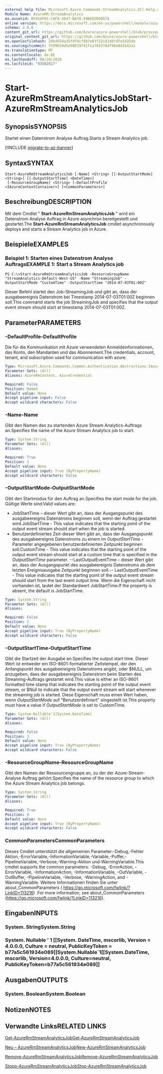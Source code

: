 ```yaml
---
external help file: Microsoft.Azure.Commands.StreamAnalytics.dll-Help.xml
Module Name: AzureRM.StreamAnalytics
ms.assetid: B5914F65-CAF8-4647-BA78-49B65DD6D67A
online version: https://docs.microsoft.com/en-us/powershell/module/azurerm.streamanalytics/start-azurermstreamanalyticsjob
schema: 2.0.0
content_git_url: https://github.com/Azure/azure-powershell/blob/preview/src/ResourceManager/StreamAnalytics/Commands.StreamAnalytics/help/Start-AzureRmStreamAnalyticsJob.md
original_content_git_url: https://github.com/Azure/azure-powershell/blob/preview/src/ResourceManager/StreamAnalytics/Commands.StreamAnalytics/help/Start-AzureRmStreamAnalyticsJob.md
ms.openlocfilehash: 20bd934a35fdf0cf907e83f22c8148fdfe5425db
ms.sourcegitcommit: f599b50d5e980197d1fca769378df90a842b42a1
ms.translationtype: MT
ms.contentlocale: de-DE
ms.lasthandoff: 08/20/2020
ms.locfileid: "93502817"
---
```

# <span data-ttu-id="5f07c-101">Start-AzureRmStreamAnalyticsJob</span><span class="sxs-lookup"><span data-stu-id="5f07c-101">Start-AzureRmStreamAnalyticsJob</span></span>

## <span data-ttu-id="5f07c-102">Synopsis</span><span class="sxs-lookup"><span data-stu-id="5f07c-102">SYNOPSIS</span></span>
<span data-ttu-id="5f07c-103">Startet einen Datenstrom Analyse Auftrag.</span><span class="sxs-lookup"><span data-stu-id="5f07c-103">Starts a Stream Analytics job.</span></span>

[!INCLUDE [migrate-to-az-banner](../../includes/migrate-to-az-banner.md)]

## <span data-ttu-id="5f07c-104">Syntax</span><span class="sxs-lookup"><span data-stu-id="5f07c-104">SYNTAX</span></span>

```
Start-AzureRmStreamAnalyticsJob [-Name] <String> [[-OutputStartMode] <String>] [[-OutputStartTime] <DateTime>]
 [-ResourceGroupName] <String> [-DefaultProfile <IAzureContextContainer>] [<CommonParameters>]
```

## <span data-ttu-id="5f07c-105">Beschreibung</span><span class="sxs-lookup"><span data-stu-id="5f07c-105">DESCRIPTION</span></span>
<span data-ttu-id="5f07c-106">Mit dem Cmdlet " **Start-AzureRmStreamAnalyticsJob** " wird ein Datenstrom Analyse Auftrag in Azure asynchron bereitgestellt und gestartet.</span><span class="sxs-lookup"><span data-stu-id="5f07c-106">The **Start-AzureRmStreamAnalyticsJob** cmdlet asynchronously deploys and starts a Stream Analytics job in Azure.</span></span>

## <span data-ttu-id="5f07c-107">Beispiele</span><span class="sxs-lookup"><span data-stu-id="5f07c-107">EXAMPLES</span></span>

### <span data-ttu-id="5f07c-108">Beispiel 1: Starten eines Datenstrom Analyse Auftrags</span><span class="sxs-lookup"><span data-stu-id="5f07c-108">EXAMPLE 1: Start a Stream Analytics job</span></span>
```
PS C:\>Start-AzureRmStreamAnalyticsJob -ResourceGroupName "StreamAnalytics-Default-West-US" -Name "StreamingJob" -OutputStartMode "CustomTime" -OutputStartTime "2014-07-03T01:00Z"
```

<span data-ttu-id="5f07c-109">Dieser Befehl startet den Job-StreamingJob und gibt an, dass der ausgabeereignis Datenstrom bei Timestamp 2014-07-03T01:00Z beginnen soll.</span><span class="sxs-lookup"><span data-stu-id="5f07c-109">This command starts the job StreamingJob and specifies that the output event stream should start at timestamp 2014-07-03T01:00Z.</span></span>

## <span data-ttu-id="5f07c-110">Parameter</span><span class="sxs-lookup"><span data-stu-id="5f07c-110">PARAMETERS</span></span>

### <span data-ttu-id="5f07c-111">-DefaultProfile</span><span class="sxs-lookup"><span data-stu-id="5f07c-111">-DefaultProfile</span></span>
<span data-ttu-id="5f07c-112">Die für die Kommunikation mit Azure verwendeten Anmeldeinformationen, das Konto, den Mandanten und das Abonnement.</span><span class="sxs-lookup"><span data-stu-id="5f07c-112">The credentials, account, tenant, and subscription used for communication with azure.</span></span>

```yaml
Type: Microsoft.Azure.Commands.Common.Authentication.Abstractions.IAzureContextContainer
Parameter Sets: (All)
Aliases: AzureRmContext, AzureCredential

Required: False
Position: Named
Default value: None
Accept pipeline input: False
Accept wildcard characters: False
```

### <span data-ttu-id="5f07c-113">-Name</span><span class="sxs-lookup"><span data-stu-id="5f07c-113">-Name</span></span>
<span data-ttu-id="5f07c-114">Gibt den Namen des zu startenden Azure Stream Analytics-Auftrags an.</span><span class="sxs-lookup"><span data-stu-id="5f07c-114">Specifies the name of the Azure Stream Analytics job to start.</span></span>

```yaml
Type: System.String
Parameter Sets: (All)
Aliases:

Required: True
Position: 1
Default value: None
Accept pipeline input: True (ByPropertyName)
Accept wildcard characters: False
```

### <span data-ttu-id="5f07c-115">-OutputStartMode</span><span class="sxs-lookup"><span data-stu-id="5f07c-115">-OutputStartMode</span></span>
<span data-ttu-id="5f07c-116">Gibt den Startmodus für den Auftrag an.</span><span class="sxs-lookup"><span data-stu-id="5f07c-116">Specifies the start mode for the job.</span></span>
<span data-ttu-id="5f07c-117">Gültige Werte sind:</span><span class="sxs-lookup"><span data-stu-id="5f07c-117">Valid values are:</span></span> 
- <span data-ttu-id="5f07c-118">JobStartTime – dieser Wert gibt an, dass der Ausgangspunkt des ausgabeereignis Datenstroms beginnen soll, wenn der Auftrag gestartet wird.</span><span class="sxs-lookup"><span data-stu-id="5f07c-118">JobStartTime - This value indicates that the starting point of the output event stream should start when the job is started.</span></span>
- <span data-ttu-id="5f07c-119">Benutzerdefiniertes Zeit-dieser Wert gibt an, dass der Ausgangspunkt des ausgabeereignis Datenstroms zu einem im *OutputStartTime* -Parameter angegebenen benutzerdefinierten Zeitpunkt beginnen soll.</span><span class="sxs-lookup"><span data-stu-id="5f07c-119">CustomTime - This value indicates that the starting point of the output event stream should start at a custom time that is specified in the *OutputStartTime* parameter.</span></span> 
 <span data-ttu-id="5f07c-120">--LastOutputEventTime – dieser Wert gibt an, dass der Ausgangspunkt des ausgabeereignis Datenstroms ab dem letzten Ereignisausgabe Zeitpunkt beginnen soll.</span><span class="sxs-lookup"><span data-stu-id="5f07c-120">-- LastOutputEventTime - This value indicates that the starting point of the output event stream should start from the last event output time.</span></span>
<span data-ttu-id="5f07c-121">Wenn die Eigenschaft nicht vorhanden ist, lautet der Standardwert JobStartTime.</span><span class="sxs-lookup"><span data-stu-id="5f07c-121">If the property is absent, the default is JobStartTime.</span></span>

```yaml
Type: System.String
Parameter Sets: (All)
Aliases:

Required: False
Position: 2
Default value: None
Accept pipeline input: True (ByPropertyName)
Accept wildcard characters: False
```

### <span data-ttu-id="5f07c-122">-OutputStartTime</span><span class="sxs-lookup"><span data-stu-id="5f07c-122">-OutputStartTime</span></span>
<span data-ttu-id="5f07c-123">Gibt die Startzeit der Ausgabe an.</span><span class="sxs-lookup"><span data-stu-id="5f07c-123">Specifies the output start time.</span></span>
<span data-ttu-id="5f07c-124">Dieser Wert ist entweder ein ISO-8601-formatierter Zeitstempel, der den Anfangspunkt des ausgabeereignis Datenstroms angibt, oder $NULL, um anzugeben, dass der ausgabeereignis Datenstrom beim Starten des Streaming-Auftrags gestartet wird.</span><span class="sxs-lookup"><span data-stu-id="5f07c-124">This value is either an ISO-8601 formatted time stamp that indicates the starting point of the output event stream, or $Null to indicate that the output event stream will start whenever the streaming job is started.</span></span>
<span data-ttu-id="5f07c-125">Diese Eigenschaft muss einen Wert haben, wenn *OutputStartMode* auf "Benutzerdefiniert" eingestellt ist.</span><span class="sxs-lookup"><span data-stu-id="5f07c-125">This property must have a value if *OutputStartMode* is set to CustomTime.</span></span>

```yaml
Type: System.Nullable`1[System.DateTime]
Parameter Sets: (All)
Aliases:

Required: False
Position: 3
Default value: None
Accept pipeline input: True (ByPropertyName)
Accept wildcard characters: False
```

### <span data-ttu-id="5f07c-126">-ResourceGroupName</span><span class="sxs-lookup"><span data-stu-id="5f07c-126">-ResourceGroupName</span></span>
<span data-ttu-id="5f07c-127">Gibt den Namen der Ressourcengruppe an, zu der der Azure-Stream-Analyse Auftrag gehört.</span><span class="sxs-lookup"><span data-stu-id="5f07c-127">Specifies the name of the resource group to which the Azure Stream Analytics job belongs.</span></span>

```yaml
Type: System.String
Parameter Sets: (All)
Aliases:

Required: True
Position: 0
Default value: None
Accept pipeline input: True (ByPropertyName)
Accept wildcard characters: False
```

### <span data-ttu-id="5f07c-128">CommonParameters</span><span class="sxs-lookup"><span data-stu-id="5f07c-128">CommonParameters</span></span>
<span data-ttu-id="5f07c-129">Dieses Cmdlet unterstützt die allgemeinen Parameter:-Debug,-Fehler Aktion,-ErrorVariable,-InformationVariable,-Variable,-Puffer,-PipelineVariable,-Verbose,-Warning-Aktion und-WarningVariable.</span><span class="sxs-lookup"><span data-stu-id="5f07c-129">This cmdlet supports the common parameters: -Debug, -ErrorAction, -ErrorVariable, -InformationAction, -InformationVariable, -OutVariable, -OutBuffer, -PipelineVariable, -Verbose, -WarningAction, and -WarningVariable.</span></span> <span data-ttu-id="5f07c-130">Weitere Informationen finden Sie unter about_CommonParameters ( https://go.microsoft.com/fwlink/?LinkID=113216) .</span><span class="sxs-lookup"><span data-stu-id="5f07c-130">For more information, see about_CommonParameters (https://go.microsoft.com/fwlink/?LinkID=113216).</span></span>

## <span data-ttu-id="5f07c-131">Eingaben</span><span class="sxs-lookup"><span data-stu-id="5f07c-131">INPUTS</span></span>

### <span data-ttu-id="5f07c-132">System. String</span><span class="sxs-lookup"><span data-stu-id="5f07c-132">System.String</span></span>

### <span data-ttu-id="5f07c-133">System. Nullable ' 1 [[System. DateTime, mscorlib, Version = 4.0.0.0, Culture = neutral, PublicKeyToken = b77a5c561934e089]]</span><span class="sxs-lookup"><span data-stu-id="5f07c-133">System.Nullable\`1[[System.DateTime, mscorlib, Version=4.0.0.0, Culture=neutral, PublicKeyToken=b77a5c561934e089]]</span></span>

## <span data-ttu-id="5f07c-134">Ausgaben</span><span class="sxs-lookup"><span data-stu-id="5f07c-134">OUTPUTS</span></span>

### <span data-ttu-id="5f07c-135">System. Boolean</span><span class="sxs-lookup"><span data-stu-id="5f07c-135">System.Boolean</span></span>

## <span data-ttu-id="5f07c-136">Notizen</span><span class="sxs-lookup"><span data-stu-id="5f07c-136">NOTES</span></span>

## <span data-ttu-id="5f07c-137">Verwandte Links</span><span class="sxs-lookup"><span data-stu-id="5f07c-137">RELATED LINKS</span></span>

[<span data-ttu-id="5f07c-138">Get-AzureRmStreamAnalyticsJob</span><span class="sxs-lookup"><span data-stu-id="5f07c-138">Get-AzureRmStreamAnalyticsJob</span></span>](./Get-AzureRmStreamAnalyticsJob.md)

[<span data-ttu-id="5f07c-139">Neu – AzureRmStreamAnalyticsJob</span><span class="sxs-lookup"><span data-stu-id="5f07c-139">New-AzureRmStreamAnalyticsJob</span></span>](./New-AzureRmStreamAnalyticsJob.md)

[<span data-ttu-id="5f07c-140">Remove-AzureRmStreamAnalyticsJob</span><span class="sxs-lookup"><span data-stu-id="5f07c-140">Remove-AzureRmStreamAnalyticsJob</span></span>](./Remove-AzureRmStreamAnalyticsJob.md)

[<span data-ttu-id="5f07c-141">Stopp-AzureRmStreamAnalyticsJob</span><span class="sxs-lookup"><span data-stu-id="5f07c-141">Stop-AzureRmStreamAnalyticsJob</span></span>](./Stop-AzureRmStreamAnalyticsJob.md)



